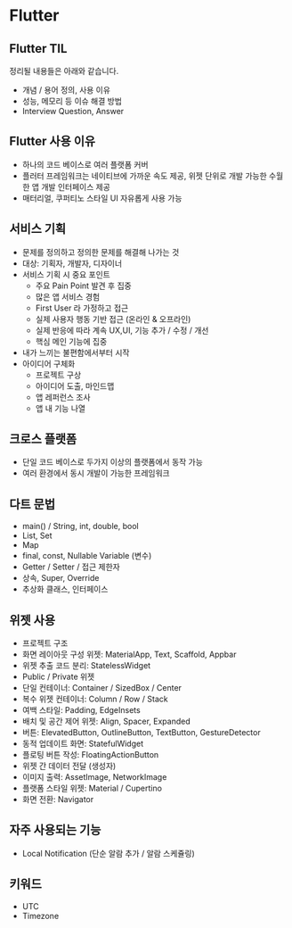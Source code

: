 # Flutter
## Flutter TIL

정리될 내용들은 아래와 같습니다.

- 개념 / 용어 정의, 사용 이유
- 성능, 메모리 등 이슈 해결 방법
- Interview Question, Answer

## Flutter 사용 이유

- 하나의 코드 베이스로 여러 플랫폼 커버
- 플러터 프레임워크는 네이티브에 가까운 속도 제공, 위젯 단위로 개발 가능한 수월한 앱 개발 인터페이스 제공
- 매터리얼, 쿠퍼티노 스타일 UI 자유롭게 사용 가능

## 서비스 기획

- 문제를 정의하고 정의한 문제를 해결해 나가는 것
- 대상: 기획자, 개발자, 디자이너
- 서비스 기획 시 중요 포인트
  - 주요 Pain Point 발견 후 집중
  - 많은 앱 서비스 경험
  - First User 라 가정하고 접근
  - 실제 사용자 행동 기반 접근 (온라인 & 오프라인)
  - 실제 반응에 따라 계속 UX,UI, 기능 추가 / 수정 / 개선
  - 핵심 메인 기능에 집중
- 내가 느끼는 불편함에서부터 시작
- 아이디어 구체화
  - 프로젝트 구상
  - 아이디어 도출, 마인드맵
  - 앱 레퍼런스 조사
  - 앱 내 기능 나열

## 크로스 플랫폼

- 단일 코드 베이스로 두가지 이상의 플랫폼에서 동작 가능
- 여러 환경에서 동시 개발이 가능한 프레임워크

## 다트 문법

- main() / String, int, double, bool
- List, Set
- Map
- final, const, Nullable Variable (변수)
- Getter / Setter / 접근 제한자
- 상속, Super, Override
- 추상화 클래스, 인터페이스

## 위젯 사용

- 프로젝트 구조
- 화면 레이아웃 구성 위젯: MaterialApp, Text, Scaffold, Appbar
- 위젯 추출 코드 분리: StatelessWidget
- Public / Private 위젯
- 단일 컨테이너: Container / SizedBox / Center
- 복수 위젯 컨테이너: Column / Row / Stack
- 여백 스타일: Padding, EdgeInsets
- 배치 및 공간 제어 위젯: Align, Spacer, Expanded
- 버튼: ElevatedButton, OutlineButton, TextButton, GestureDetector
- 동적 업데이트 화면: StatefulWidget
- 플로팅 버튼 작성: FloatingActionButton
- 위젯 간 데이터 전달 (생성자)
- 이미지 출력: AssetImage, NetworkImage
- 플랫폼 스타일 위젯: Material / Cupertino
- 화면 전환: Navigator

## 자주 사용되는 기능

- Local Notification (단순 알람 추가 / 알람 스케쥴링)

## 키워드

- UTC
- Timezone
